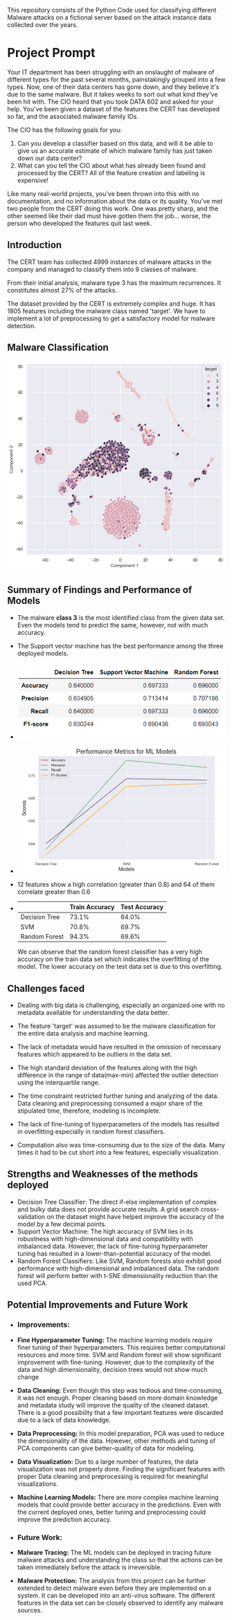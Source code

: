 This repository consists of the Python Code used for classifying different Malware attacks on a fictional server based on the attack instance data collected over the years.

# Project Prompt

Your IT department has been struggling with an onslaught of malware of different types for the past several months, painstakingly grouped into a few types. Now, one of their data centers has gone down, and they believe it's due to the same malware. But it takes weeks to sort out what kind they've been hit with. The CIO heard that you took DATA 602 and asked for your help. You've been given a dataset of the features the CERT has developed so far, and the associated malware family IDs. 

The CIO has the following goals for you:
1. Can you develop a classifier based on this data, and will it be able to give us an accurate estimate of which malware family has just taken down our data center? 
2. What can you tell the CIO about what has already been found and processed by the CERT? All of the feature creation and labeling is expensive! 

Like many real-world projects, you've been thrown into this with no documentation, and no information about the data or its quality. You've met two people from the CERT doing this work. One was pretty sharp, and the other seemed like their dad must have gotten them the job... worse, the person who developed the features quit last week. 

## Introduction

The CERT team has collected 4999 instances of malware attacks in the company and managed to classify them into 9 classes of malware.

From their initial analysis, malware type 3 has the maximum recurrences. It constitutes almost 27% of the attacks.

The dataset provided by the CERT is extremely complex and huge. It has 1805 features including the malware class named 'target'. We have to implement a lot of preprocessing to get a satisfactory model for malware detection.

## Malware Classification

![The Classes of Malware](malware_classes.png)

## Summary of Findings and Performance of Models

- The malware <b>class 3</b> is the most identified class from the given data set. Even the models tend to predict the same, however, not with much accuracy. 

- The Support vector machine has the best performance among the three deployed models.

- ![image.png](error_analysis.png)

- ![image-2.png](perf_graph.png)

- 12 features show a high correlation (greater than 0.8) and 64 of them correlate greater than 0.6


- |              |    Train Accuracy   |  Test Accuracy  |
  |--------------|---------------------|-----------------|
  |Decision Tree |        73.1%        |      64.0%      |
  |SVM           |        70.8%        |      69.7%      |
  |Random Forest |        94.3%        |      69.6%      |
  
  We can observe that the random forest classifier has a very high accuracy on the train data set which indicates the overfitting of the model. The lower accuracy on the test data set is due to this overfitting.

## Challenges faced

- Dealing with big data is challenging, especially an organized one with no metadata available for understanding the data better.

- The feature 'target' was assumed to be the malware classification for the entire data analysis and machine learning.

- The lack of metadata would have resulted in the omission of necessary features which appeared to be outliers in the data set.

- The high standard deviation of the features along with the high difference in the range of data(max-min) affected the outlier detection using the interquartile range. 
 
- The time constraint restricted further tuning and analyzing of the data. Data cleaning and preprocessing consumed a major share of the stipulated time, therefore, modeling is incomplete.
 
- The lack of fine-tuning of hyperparameters of the models has resulted in overfitting especially in random forest classifiers. 
 
- Computation also was time-consuming due to the size of the data. Many times it had to be cut short into a few features, especially visualization.

## Strengths and Weaknesses of the methods deployed

- Decision Tree Classifier: The direct if-else implementation of complex and bulky data does not provide accurate results. A grid search cross-validation on the dataset might have helped improve the accuracy of the model by a few decimal points.
- Support Vector Machine: The high accuracy of SVM lies in its robustness with high-dimensional data and compatibility with imbalanced data. However, the lack of fine-tuning hyperparameter tuning has resulted in a lower-than-potential accuracy of the model.
- Random Forest Classifiers: Like SVM, Random forests also exhibit good performance with high-dimensional and imbalanced data. The random forest will perform better with t-SNE dimensionality reduction than the used PCA.

## Potential Improvements and Future Work

- ### Improvements:
 - <b>Fine Hyperparameter Tuning:</b> The machine learning models require finer tuning of their hyperparameters. This requires better computational resources and more time. SVM and Random forest will show significant improvement with fine-tuning. However, due to the complexity of the data and high dimensionality, decision trees would not show much change
 - <b>Data Cleaning:</b> Even though this step was tedious and time-consuming, it was not enough. Proper cleaning based on more domain knowledge and metadata study will improve the quality of the cleaned dataset. There is a good possibility that a few important features were discarded due to a lack of data knowledge.
 - <b>Data Preprocessing:</b> In this model preparation, PCA was used to reduce the dimensionality of the data. However, other methods and tuning of PCA components can give better-quality of data for modeling.
 - <b>Data Visualization:</b> Due to a large number of features, the data visualization was not properly done. Finding the significant features with proper Data cleaning and preprocessing is required for meaningful visualizations.
 - <b>Machine Learning Models:</b> There are more complex machine learning models that could provide better accuracy in the predictions. Even with the current deployed ones, better tuning and preprocessing could improve the prediction accuracy.

- ### Future Work:
 - <b>Malware Tracing:</b> The ML models can be deployed in tracing future malware attacks and understanding the class so that the actions can be taken immediately before the attack is irreversible.
 - <b>Malware Protection:</b> The analysis from this project can be further extended to detect malware even before they are implemented on a system. It can be developed into an anti-virus software. The different features in the data set can be closely observed to identify any malware sources.

